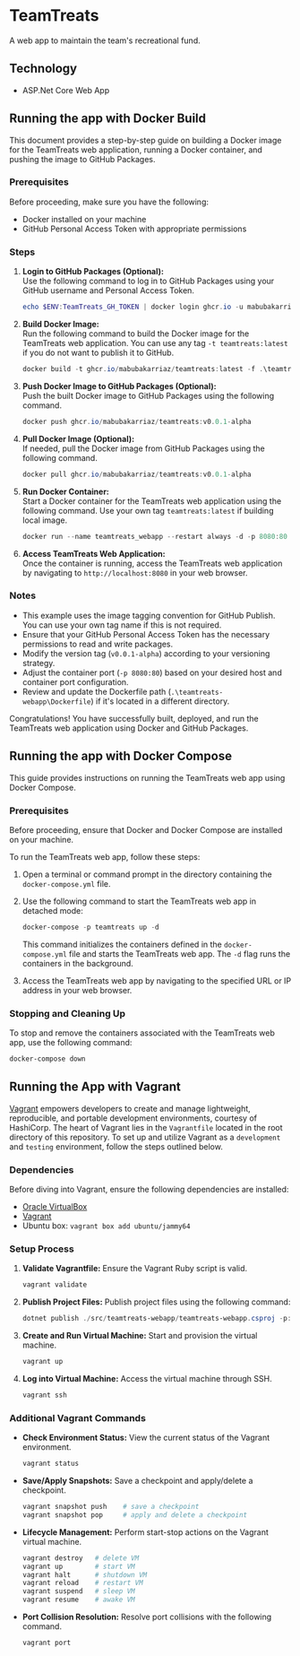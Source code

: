 # TeamTreats

A web app to maintain the team's recreational fund.

## Technology

- ASP.Net Core Web App

## Running the app with Docker Build

This document provides a step-by-step guide on building a Docker image for the TeamTreats web application, running a Docker container, and pushing the image to GitHub Packages.

### Prerequisites

Before proceeding, make sure you have the following:

- Docker installed on your machine
- GitHub Personal Access Token with appropriate permissions

### Steps

1. **Login to GitHub Packages (Optional):**  
   Use the following command to log in to GitHub Packages using your GitHub username and Personal Access Token.

   ```powershell
   echo $ENV:TeamTreats_GH_TOKEN | docker login ghcr.io -u mabubakarriaz --password-stdin
   ```

2. **Build Docker Image:**  
   Run the following command to build the Docker image for the TeamTreats web application. You can use any tag `-t teamtreats:latest` if you do not want to publish it to GitHub.

   ```powershell
   docker build -t ghcr.io/mabubakarriaz/teamtreats:latest -f .\teamtreats-webapp\Dockerfile .
   ```

3. **Push Docker Image to GitHub Packages (Optional):**  
   Push the built Docker image to GitHub Packages using the following command.

   ```powershell
   docker push ghcr.io/mabubakarriaz/teamtreats:v0.0.1-alpha
   ```

4. **Pull Docker Image (Optional):**  
   If needed, pull the Docker image from GitHub Packages using the following command.

   ```powershell
   docker pull ghcr.io/mabubakarriaz/teamtreats:v0.0.1-alpha
   ```

5. **Run Docker Container:**  
   Start a Docker container for the TeamTreats web application using the following command. Use your own tag `teamtreats:latest` if building local image.

   ```powershell
   docker run --name teamtreats_webapp --restart always -d -p 8080:80 -e ASPNETCORE_ENVIRONMENT=Development ghcr.io/mabubakarriaz/teamtreats:v0.0.1-alpha
   ```

6. **Access TeamTreats Web Application:**  
   Once the container is running, access the TeamTreats web application by navigating to `http://localhost:8080` in your web browser.

### Notes

- This example uses the image tagging convention for GitHub Publish. You can use your own tag name if this is not required.
- Ensure that your GitHub Personal Access Token has the necessary permissions to read and write packages.
- Modify the version tag (`v0.0.1-alpha`) according to your versioning strategy.
- Adjust the container port (`-p 8080:80`) based on your desired host and container port configuration.
- Review and update the Dockerfile path (`.\teamtreats-webapp\Dockerfile`) if it's located in a different directory.

Congratulations! You have successfully built, deployed, and run the TeamTreats web application using Docker and GitHub Packages.

## Running the app with Docker Compose

This guide provides instructions on running the TeamTreats web app using Docker Compose.

### Prerequisites

Before proceeding, ensure that Docker and Docker Compose are installed on your machine.

To run the TeamTreats web app, follow these steps:

1. Open a terminal or command prompt in the directory containing the `docker-compose.yml` file.

2. Use the following command to start the TeamTreats web app in detached mode:

   ```powershell
   docker-compose -p teamtreats up -d
   ```

   This command initializes the containers defined in the `docker-compose.yml` file and starts the TeamTreats web app. The `-d` flag runs the containers in the background.

3. Access the TeamTreats web app by navigating to the specified URL or IP address in your web browser.

### Stopping and Cleaning Up

To stop and remove the containers associated with the TeamTreats web app, use the following command:

   ```powershell
   docker-compose down
   ```

## Running the App with Vagrant

[Vagrant](https://www.vagrantup.com/) empowers developers to create and manage lightweight, reproducible, and portable development environments, courtesy of HashiCorp. The heart of Vagrant lies in the `Vagrantfile` located in the root directory of this repository. To set up and utilize Vagrant as a `development` and `testing` environment, follow the steps outlined below.

### Dependencies

Before diving into Vagrant, ensure the following dependencies are installed:

- [Oracle VirtualBox](https://www.virtualbox.org/wiki/Downloads)
- [Vagrant](https://developer.hashicorp.com/vagrant/install?product_intent=vagrant)
- Ubuntu box: `vagrant box add ubuntu/jammy64`

### Setup Process

1. **Validate Vagrantfile:**
   Ensure the Vagrant Ruby script is valid.

   ```powershell
   vagrant validate
   ```

2. **Publish Project Files:**
   Publish project files using the following command:

   ```powershell
   dotnet publish ./src/teamtreats-webapp/teamtreats-webapp.csproj -p:PublishDir=.\bin/Publish -c Release -r linux-x64 --self-contained true
   ```

3. **Create and Run Virtual Machine:**
   Start and provision the virtual machine.

   ```powershell
   vagrant up
   ```

4. **Log into Virtual Machine:**
   Access the virtual machine through SSH.

   ```powershell
   vagrant ssh
   ```

### Additional Vagrant Commands

- **Check Environment Status:**
   View the current status of the Vagrant environment.

   ```powershell
   vagrant status
   ```

- **Save/Apply Snapshots:**
  Save a checkpoint and apply/delete a checkpoint.

  ```powershell
  vagrant snapshot push    # save a checkpoint
  vagrant snapshot pop     # apply and delete a checkpoint
  ```

- **Lifecycle Management:**
  Perform start-stop actions on the Vagrant virtual machine.

  ```powershell
  vagrant destroy   # delete VM
  vagrant up        # start VM
  vagrant halt      # shutdown VM
  vagrant reload    # restart VM
  vagrant suspend   # sleep VM
  vagrant resume    # awake VM
  ```

- **Port Collision Resolution:**
  Resolve port collisions with the following command.

  ```powershell
  vagrant port
  ```

